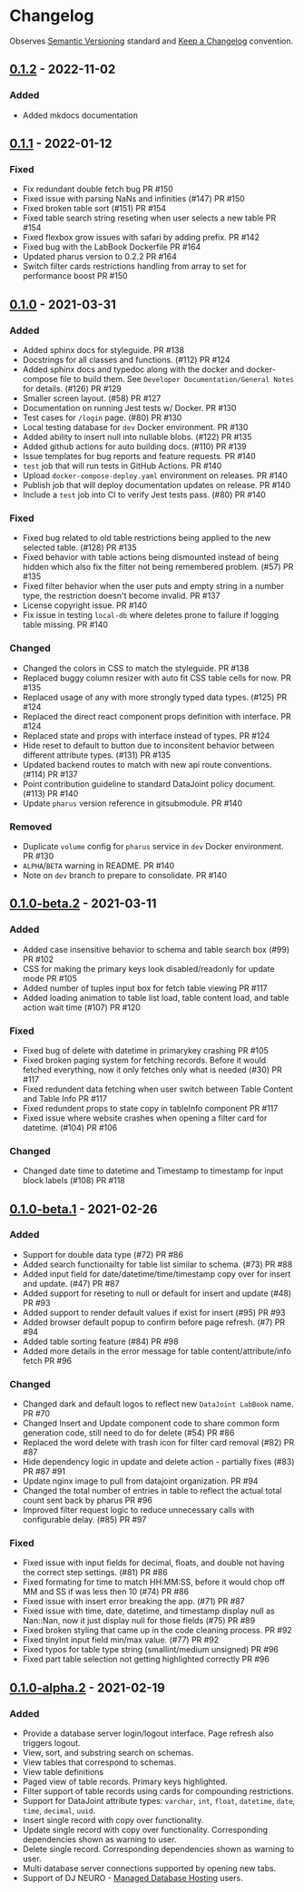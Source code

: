 # Changelog

Observes [Semantic Versioning](https://semver.org/spec/v2.0.0.html) standard and
[Keep a Changelog](https://keepachangelog.com/en/1.0.0/) convention.

## [0.1.2] - 2022-11-02
### Added
- Added mkdocs documentation

## [0.1.1] - 2022-01-12

### Fixed
- Fix redundant double fetch bug PR #150
- Fixed issue with parsing NaNs and infinities (#147) PR #150
- Fixed broken table sort (#151) PR #154
- Fixed table search string reseting when user selects a new table PR #154
- Fixed flexbox grow issues with safari by adding prefix. PR #142
- Fixed bug with the LabBook Dockerfile PR #164
- Updated pharus version to 0.2.2 PR #164
- Switch filter cards restrictions handling from array to set for performance boost PR #150

## [0.1.0] - 2021-03-31
### Added
- Added sphinx docs for styleguide. PR #138
- Docstrings for all classes and functions. (#112) PR #124
- Added sphinx docs and typedoc along with the docker and docker-compose file to build them. See `Developer Documentation/General Notes` for details. (#126) PR #129
- Smaller screen layout. (#58) PR #127
- Documentation on running Jest tests w/ Docker. PR #130
- Test cases for `/login` page. (#80) PR #130
- Local testing database for `dev` Docker environment. PR #130
- Added ability to insert null into nullable blobs. (#122) PR #135
- Added github actions for auto building docs. (#110) PR #139
- Issue templates for bug reports and feature requests. PR #140
- `test` job that will run tests in GitHub Actions. PR #140
- Upload `docker-compose-deploy.yaml` environment on releases. PR #140
- Publish job that will deploy documentation updates on release. PR #140
- Include a `test` job into CI to verify Jest tests pass. (#80) PR #140

### Fixed
- Fixed bug related to old table restrictions being applied to the new selected table. (#128) PR #135
- Fixed behavior with table actions being dismounted instead of being hidden which also fix the filter not being remembered problem. (#57) PR #135
- Fixed filter behavior when the user puts and empty string in a number type, the restriction doesn't become invalid. PR #137
- License copyright issue. PR #140
- Fix issue in testing `local-db` where deletes prone to failure if logging table missing. PR #140

### Changed
- Changed the colors in CSS to match the styleguide. PR #138
- Replaced buggy column resizer with auto fit CSS table cells for now. PR #135
- Replaced usage of any with more strongly typed data types. (#125) PR #124
- Replaced the direct react component props definition with interface. PR #124
- Replaced state and props with interface instead of types. PR #124
- Hide reset to default to button due to inconsitent behavior between different attribute types. (#131) PR #135
- Updated backend routes to match with new api route conventions. (#114) PR #137
- Point contribution guideline to standard DataJoint policy document. (#113) PR #140
- Update `pharus` version reference in gitsubmodule. PR #140

### Removed
- Duplicate `volume` config for `pharus` service in `dev` Docker environment. PR #130
- `ALPHA`/`BETA` warning in README. PR #140
- Note on `dev` branch to prepare to consolidate. PR #140

## [0.1.0-beta.2] - 2021-03-11
### Added
- Added case insensitive behavior to schema and table search box (#99) PR #102
- CSS for making the primary keys look disabled/readonly for update mode PR #105
- Added number of tuples input box for fetch table viewing PR #117
- Added loading animation to table list load, table content load, and table action wait time (#107) PR #120

### Fixed
- Fixed bug of delete with datetime in primarykey crashing PR #105
- Fixed broken paging system for fetching records. Before it would fetched everything, now it only fetches only what is needed (#30) PR #117
- Fixed redundent data fetching when user switch between Table Content and Table Info PR #117
- Fixed redundent props to state copy in tableInfo component PR #117
- Fixed issue where website crashes when opening a filter card for datetime. (#104) PR #106

### Changed
- Changed date time to datetime and Timestamp to timestamp for input block labels (#108) PR #118

## [0.1.0-beta.1] - 2021-02-26
### Added
- Support for double data type (#72) PR #86
- Added search functionailty for table list similar to schema. (#73) PR #88
- Added input field for date/datetime/time/timestamp copy over for insert and update. (#47) PR #87
- Added support for reseting to null or default for insert and update (#48) PR #93
- Added support to render default values if exist for insert (#95) PR #93
- Added browser default popup to confirm before page refresh. (#7) PR #94
- Added table sorting feature (#84) PR #98
- Added more details in the error message for table content/attribute/info fetch PR #96

### Changed
- Changed dark and default logos to reflect new `DataJoint LabBook` name. PR #70
- Changed Insert and Update component code to share common form generation code, still need to do for delete (#54) PR #86
- Replaced the word delete with trash icon for filter card removal (#82) PR #87
- Hide dependency logic in update and delete action - partially fixes (#83) PR #87 #91
- Update nginx image to pull from datajoint organization. PR #94
- Changed the total number of entries in table to reflect the actual total count sent back by pharus PR #96
- Improved filter request logic to reduce unnecessary calls with configurable delay. (#85) PR #97

### Fixed
- Fixed issue with input fields for decimal, floats, and double not having the correct step settings. (#81) PR #86
- Fixed formating for time to match HH:MM:SS, before it would chop off MM and SS if was less then 10 (#74) PR #86
- Fixed issue with insert error breaking the app. (#71) PR #87
- Fixed issue with time, date, datetime, and timestamp display null as Nan::Nan, now it just display null for those fields (#75) PR #89
- Fixed broken styling that came up in the code cleaning process. PR #92
- Fixed tinyInt input field min/max value. (#77) PR #92
- Fixed typos for table type string (smallint/medium unsigned) PR #96
- Fixed part table selection not getting highlighted correctly PR #96

## [0.1.0-alpha.2] - 2021-02-19
### Added
- Provide a database server login/logout interface. Page refresh also triggers logout.
- View, sort, and substring search on schemas.
- View tables that correspond to schemas.
- View table definitions
- Paged view of table records. Primary keys highlighted.
- Filter support of table records using cards for compounding restrictions.
- Support for DataJoint attribute types: `varchar`, `int`, `float`, `datetime`, `date`, `time`, `decimal`, `uuid`.
- Insert single record with copy over functionality.
- Update single record with copy over functionality. Corresponding dependencies shown as warning to user.
- Delete single record. Corresponding dependencies shown as warning to user.
- Multi database server connections supported by opening new tabs.
- Support of DJ NEURO - [Managed Database Hosting](https://djneuro.io/services/) users.

[Unreleased]: https://github.com/datajoint/datajoint-labbook/compare/0.1.2...HEAD
[0.1.2]: https://github.com/datajoint/datajoint-labbook/releases/tag/0.1.2
[0.1.1]: https://github.com/datajoint/datajoint-labbook/releases/tag/0.1.1
[0.1.0]: https://github.com/datajoint/datajoint-labbook/compare/0.1.0-beta.2...0.1.0
[0.1.0-beta.2]: https://github.com/datajoint/datajoint-labbook/compare/0.1.0-beta.1...0.1.0-beta.2
[0.1.0-beta.1]: https://github.com/datajoint/datajoint-labbook/compare/0.1.0-alpha.2...0.1.0-beta.1
[0.1.0-alpha.2]: https://github.com/datajoint/datajoint-labbook/releases/tag/0.1.0-alpha.2
